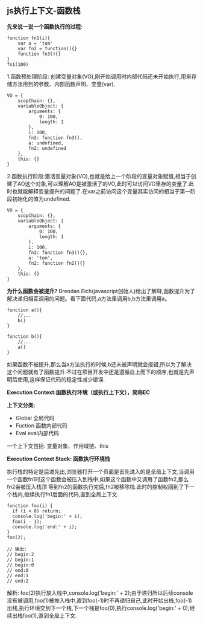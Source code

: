 ## js执行上下文-函数栈 ##

**先来说一说一个函数执行的过程:**

    function fn1(i){
        var a = 'tom'
        var fn2 = function(){}
        function fn3(){}
    }
    fn1(100) 



1.函数预处理阶段: 创建变量对象(VO),刚开始调用时内部代码还未开始执行,用来存储方法用到的参数、内部函数声明、变量(var).

	VO = {
	    scopChain: {},
	    variableObject: {
	        arguments: {
	            0: 100,
	            length: 1
	        },
	        i: 100,
	        fn3: function fn3(),
	        a: undefined,
	        fn2: undefined
	    },
	    this: {}
	}


2.函数执行阶段:激活变量对象(VO),也就是给上一个阶段的变量对象赋值,相当于创建了AO这个对象,可以理解AO是被激活了的VO,此时可以访问VO里存的变量了.此时也就能解释变量提升的问题了.在var之前访问这个变量其实访问的相当于第一阶段初始化的值为undefined.

	VO = {
	    scopChain: {},
	    variableObject: {
	        arguments: {
	            0: 100,
	            length: 1
	        },
	        i: 100,
	        fn3: function fn3(){},
	        a: 'tom',
	        fn2: function fn2(){}
	    },
	    this: {}
	}

**为什么函数会被提升?**
Brendan Eich(javascript创始人)给出了解释,函数提升为了解决递归相互调用的问题。看下面代码,a方法里调用b,b方法里调用a。

    function a(){
    	//...
    	b()
    }
    
    function b(){
    	//...
    	a()
    }
如果函数不被提升,那么当a方法执行的时候,b还未被声明就会报错,所以为了解决这个问题就有了函数提升.不过在项目开发中还是遵循自上而下的顺序,也就是先声明后使用,这样保证代码的稳定性减少错误.

**Execution Context:函数执行环境（或执行上下文），简称EC**

**上下文分类:**

  - Global 全局代码
  - Fuction 函数内部代码
  - Eval eval内部代码
  
  一个上下文包括: 变量对象、作用域链、this

**Execution Context Stack: 函数执行环境栈**

执行栈的特定是后进先出,浏览器打开一个页面是首先进入的是全局上下文,当调用一个函数fn1时这个函数会被压入到栈中,如果这个函数中又调用了函数fn2,那么fn2会被压入栈顶 等到fn2的函数执行完后,fn2被移除栈.此时的控制权回到了下一个栈内,继续执行fn1后面的代码,直到全局上下文.

    function foo(i) {
      if (i < 0) return;
      console.log('begin:' + i);
      foo(i - 1);
      console.log('end:' + i);
    }
    foo(2);
    
    // 输出:
    // begin:2
    // begin:1
    // begin:0
    // end:0
    // end:1
    // end:2
解析:
foo(2)执行放入栈中,console.log('begin:' + 2);由于递归所以后续console没有被调用,foo(1)被推入栈中,直到foo(-1)时不再递归自己,此时开始出栈,foo(-1)出栈,执行环境交到下一个栈,下一个栈是foo(0),执行console.log('begin:' + 0);继续出栈foo(1),直到全局上下文.


